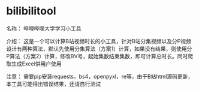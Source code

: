 # bilibilitool

名称： 哔哩哔哩大学学习小工具

介绍： 这是一个可以计算B站视频时长的小工具，针对B站分集视频以及分P视频设计有两种算法，默认先使用分集算法（方案1）计算，如果没有结果，则使用分P算法（方案2）计算，修改BV号，起始集数结束集数，即可计算总时长。同时爬取生成Excel供用户使用

注意： 需要pip安装requests，bs4，openpyxl，re等，由于B站html源码更新，本工具可能得出错误结果，还请自行测试
